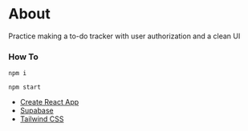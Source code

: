 # About

Practice making a to-do tracker with user authorization and a clean UI

### How To

`npm i`

`npm start`

- [Create React App](https://github.com/facebook/create-react-app)
- [Supabase](supabase.io)
- [Tailwind CSS](https://tailwindcss.com/)
